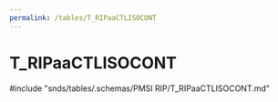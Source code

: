 ```yaml
---
permalink: /tables/T_RIPaaCTLISOCONT
---
```

# T\_RIPaaCTLISOCONT
<!-- SPDX-License-Identifier: MPL-2.0 -->

<!-- ATTENTION : Ne pas supprimer ou modifier la ligne ci-dessous -->
#include "snds/tables/.schemas/PMSI RIP/T_RIPaaCTLISOCONT.md"
<!-- ATTENTION : Ne pas supprimer ou modifier la ligne ci-dessus -->
